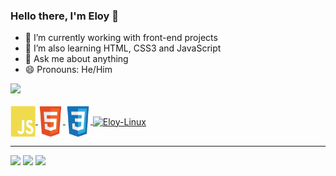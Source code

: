 ### Hello there, I'm Eloy 👋

- 🔭 I’m currently working with front-end projects
- 🌱 I’m also learning HTML, CSS3 and JavaScript
- 💬 Ask me about anything
- 😄 Pronouns: He/Him

<div align="left">
  <a href="https://github.com/eloymlo">
  <img height="180em" src="https://github-readme-stats.vercel.app/api?username=eloymlo&show_icons=true&theme=github_dark&include_all_commits=true&count_private=true"/>
</div>
  
<div style="display: inline_block"><br>
  <img align="center" alt="Eloy-Js" height="50" width="40" src="https://raw.githubusercontent.com/devicons/devicon/master/icons/javascript/javascript-plain.svg">
  <img align="center" alt="Eloy-HTML" height="50" width="40" src="https://raw.githubusercontent.com/devicons/devicon/master/icons/html5/html5-original.svg">
  <img align="center" alt="Eloy-CSS" height="50" width="40" src="https://raw.githubusercontent.com/devicons/devicon/master/icons/css3/css3-original.svg">
  <img align="center" alt="Eloy-Linux" height="40" width="50" src="https://imagepng.org/wp-content/uploads/2017/06/pinguim-linux-tux-2-871x1024.png">
                    
</div>
  
  <hr>
  
 <div> 
  <a href="https://www.youtube.com/channel/UCsWwv02yyJmw-8z-M6l-L6Q" target="_blank"><img src="https://img.shields.io/badge/YouTube-FF0000?style=for-the-badge&logo=youtube&logoColor=white" target="_blank"></a>
  <a href = "mailto:eloyrmelo7@gmail.com"><img src="https://img.shields.io/badge/-Gmail-%23333?style=for-the-badge&logo=gmail&logoColor=white" target="_blank"></a>
  <a href="https://www.linkedin.com/in/eloymelo/" target="_blank"><img src="https://img.shields.io/badge/-LinkedIn-%230077B5?style=for-the-badge&logo=linkedin&logoColor=white" target="_blank"></a>
 </div>
